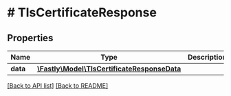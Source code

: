 # # TlsCertificateResponse

## Properties

Name | Type | Description | Notes
------------ | ------------- | ------------- | -------------
**data** | [**\Fastly\Model\TlsCertificateResponseData**](TlsCertificateResponseData.md) |  | [optional] 


[[Back to API list]](../../README.md#endpoints) [[Back to README]](../../README.md)
